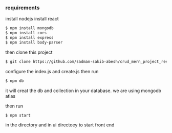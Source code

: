<h3>requirements</h3>

install nodejs
install react

```bash
$ npm install mongodb
$ npm install cors
$ npm install express
$ npm install body-parser
```

then clone this project

```bash
$ git clone https://github.com/sadman-sakib-abesh/crud_mern_project_result_sheet.git && cd crud_mern_project_result_sheet
```

configure the index.js and create.js then run

```bash
$ npm db
```

it will creat the db and collection in your database. we are using mongodb atlas

then run

```bash
$ npm start
```

in the directory and in ui directoey to start front end


